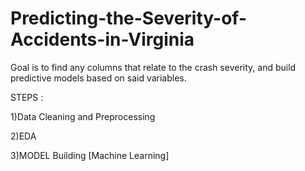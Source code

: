 # Predicting-the-Severity-of-Accidents-in-Virginia

Goal is to find any columns that relate to the crash severity, and build predictive models based on said variables.

STEPS : 

1)Data Cleaning and Preprocessing

2)EDA

3)MODEL Building [Machine Learning]
